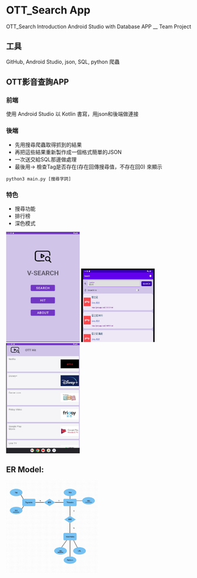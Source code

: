 # OTT_Search App
OTT_Search Introduction
Android Studio with Database APP __ Team Project

## 工具

GitHub, Android Studio, json, SQL, python 爬蟲

## OTT影音查詢APP

### 前端
使用 Android Studio 以 Kotlin 書寫，用json和後端做連接 

### 後端
- 先用搜尋爬蟲取得抓到的結果
- 再把這些結果重新製作成一個格式簡單的JSON
- 一次送交給SQL那邊做處理
- 最後用-> 檢查Tag是否存在(存在回傳搜尋值，不存在回0) 來顯示
```
python3 main.py [搜尋字詞]
```

### 特色

- 搜尋功能
- 排行榜
- 深色模式

<img src="Vsearch.jpg" alt="Description" style="width: 200px; height: 300px;">

<img src="search.jpg" alt="Description" style="width: 200px; height: 200px;">

<img src="ottHit.jpg" alt="Description" style="width: 200px; height: 300px;">

## ER Model: 

<img src="ER_Model.png" alt="Description" style="width: 250px; height: 250px;">


